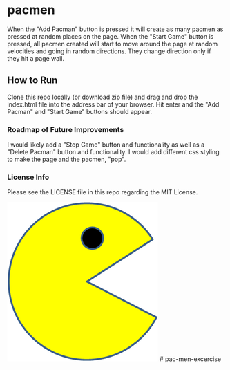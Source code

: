 # pacmen
When the "Add Pacman" button is pressed it will create as many pacmen as pressed at random places on the page. When the "Start Game" button is pressed, all pacmen created will start to move around the page at random velocities and going in random directions. They change direction only if they hit a page wall. 

## How to Run
Clone this repo locally (or download zip file) and drag and drop the index.html file into the address bar of your browser. 
Hit enter and the "Add Pacman" and "Start Game" buttons should appear.  

### Roadmap of Future Improvements
I would likely add a "Stop Game" button and functionality as well as a "Delete Pacman" button and functionality.
I would add different css styling to make the page and the pacmen, "pop".

### License Info
Please see the LICENSE file in this repo regarding the MIT License.

<img src="images/PacMan1.png">
# pac-men-excercise
